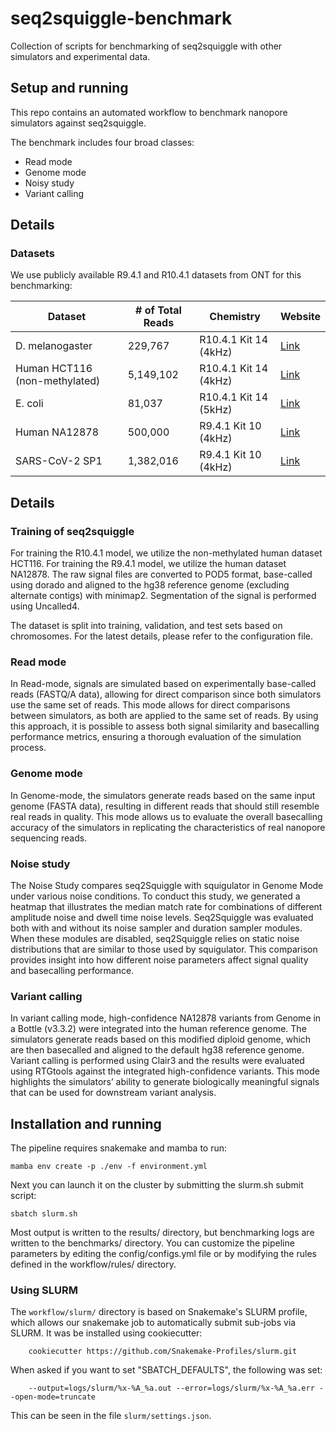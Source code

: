 # seq2squiggle-benchmark
Collection of scripts for benchmarking of seq2squiggle with other simulators and experimental data.

## Setup and running
This repo contains an automated workflow to benchmark nanopore simulators against seq2squiggle.

The benchmark includes four broad classes:
- Read mode
- Genome mode
- Noisy study
- Variant calling

## Details

### Datasets

We use publicly available R9.4.1 and R10.4.1 datasets from ONT for this benchmarking:

| Dataset                 | # of Total Reads | Chemistry                  | Website                                                    |
|-------------------------|------------------|----------------------------|------------------------------------------------------------|
| D. melanogaster         | 229,767          | R10.4.1 Kit 14 (4kHz)      | [Link](https://labs.epi2me.io/open-data-drosophila/)       |
| Human HCT116 (non-methylated) | 5,149,102    | R10.4.1 Kit 14 (4kHz)      | [Link](https://hasindu2008.github.io/f5c/docs/r10train)    |
| E. coli                 | 81,037           | R10.4.1 Kit 14 (5kHz)      | [Link](http://ftp.sra.ebi.ac.uk/vol1/run/ERR138/ERR13848445/) |
| Human NA12878           | 500,000          | R9.4.1 Kit 10 (4kHz)       | [Link](https://slow5.bioinf.science/na12878_prom_sub_slow5) |
| SARS-CoV-2 SP1          | 1,382,016        | R9.4.1 Kit 10 (4kHz)       | [Link](https://slow5.bioinf.science/SP1-raw-mapped)        |


## Details 

### Training of seq2squiggle
For training the R10.4.1 model, we utilize the non-methylated human dataset HCT116.
For training the R9.4.1 model, we utilize the human dataset NA12878.
The raw signal files are converted to POD5 format, base-called using dorado and aligned to the hg38 reference genome (excluding alternate contigs) with minimap2. 
Segmentation of the signal is performed using Uncalled4.

The dataset is split into training, validation, and test sets based on chromosomes. For the latest details, please refer to the configuration file.

### Read mode
In Read-mode, signals are simulated based on experimentally base-called reads (FASTQ/A data), allowing for direct comparison since both simulators use the same set of reads. This mode allows for direct comparisons between simulators, as both are applied to the same set of reads. By using this approach, it is possible to assess both signal similarity and basecalling performance metrics, ensuring a thorough evaluation of the simulation process.

### Genome mode
In Genome-mode, the simulators generate reads based on the same input genome (FASTA data), resulting in different reads that should still resemble real reads in quality. This mode allows us to evaluate the overall basecalling accuracy of the simulators in replicating the characteristics of real nanopore sequencing reads. 

### Noise study
The Noise Study compares seq2Squiggle with squigulator in Genome Mode under various noise conditions. To conduct this study, we generated a heatmap that illustrates the median match rate for combinations of different amplitude noise and dwell time noise levels. Seq2Squiggle was evaluated both with and without its noise sampler and duration sampler modules. When these modules are disabled, seq2Squiggle relies on static noise distributions that are similar to those used by squigulator. This comparison provides insight into how different noise parameters affect signal quality and basecalling performance.

### Variant calling
In variant calling mode, high-confidence NA12878 variants from Genome in a Bottle (v3.3.2) were integrated into the human reference genome. The simulators generate reads based on this modified diploid genome, which are then basecalled and aligned to the default hg38 reference genome. Variant calling is performed using Clair3 and the results were evaluated using RTGtools against the integrated high-confidence variants. This mode highlights the simulators’ ability to generate biologically meaningful signals that can be used for downstream variant analysis.

## Installation and running

The pipeline requires snakemake and mamba to run:

```
mamba env create -p ./env -f environment.yml
```

Next you can launch it on the cluster by submitting the slurm.sh submit script:

```
sbatch slurm.sh
```

Most output is written to the results/ directory, but benchmarking logs are written to the benchmarks/ directory.
You can customize the pipeline parameters by editing the config/configs.yml file or by modifying the rules defined in the workflow/rules/ directory.

### Using SLURM

The `workflow/slurm/` directory is based on Snakemake's SLURM profile, which allows our
snakemake job to automatically submit sub-jobs via SLURM. It was be installed
using cookiecutter:
```
    cookiecutter https://github.com/Snakemake-Profiles/slurm.git
```
When asked if you want to set "SBATCH_DEFAULTS", the following was set:
```
    --output=logs/slurm/%x-%A_%a.out --error=logs/slurm/%x-%A_%a.err --open-mode=truncate
```
This can be seen in the file `slurm/settings.json`.
